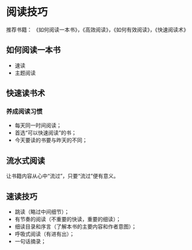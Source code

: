 # 阅读技巧

推荐书籍：
《如何阅读一本书》，《高效阅读》，《如何有效阅读》，《快速阅读术》

## 如何阅读一本书

-   速读
-   主题阅读

## 快速读书术

### 养成阅读习惯

-   每天同一时间阅读；
-   首选“可以快速阅读”的书；
-   今天要读的书要与昨天的不同；

## 流水式阅读

让书籍内容从心中“流过”，只要“流过”便有意义。

## 速读技巧

-   跳读（略过中间细节）；
-   有节奏的阅读（不重要的快读，重要的细读）；
-   细读目录和序言（了解本书的主要内容和作者意图）；
-   呼吸式阅读（有进有出）；
-   一句话摘录；
